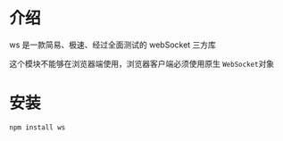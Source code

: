 # 介绍

ws 是一款简易、极速、经过全面测试的 webSocket 三方库

这个模块不能够在浏览器端使用，浏览器客户端必须使用原生 `WebSocket`对象

# 安装

```sh
npm install ws
```
